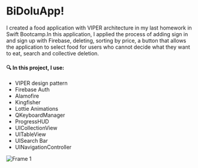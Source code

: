 # BiDoluApp!


I created a food application with VIPER architecture in my last homework in Swift Bootcamp.In this application, I applied the process of adding sign in and sign up with Firebase, deleting, sorting by price, a button that allows the application to select food for users who cannot decide what they want to eat, search and collective deletion.


#### :mag: In this project, I use: ####

- VIPER design pattern
- Firebase Auth
- Alamofire
- Kingfisher
- Lottie Animations
- QKeyboardManager
- ProgressHUD
- UICollectionView
- UITableView
- UISearch Bar
- UINavigationController

![Frame 1](https://user-images.githubusercontent.com/75833556/221871991-cc9fb9ed-69c6-4287-840f-39a5b30997c7.jpg)
